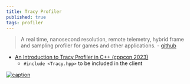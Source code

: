 ```yaml
---
title: Tracy Profiler
published: true
tags: profiler
---
```

> A real time, nanosecond resolution, remote telemetry, hybrid frame and sampling profiler for games and other applications. - [github](https://github.com/wolfpld/tracy/tree/master?tab=readme-ov-file#tracy-profiler)

- [An Introduction to Tracy Profiler in C++ (cppcon 2023)](https://www.youtube.com/watch?v=ghXk3Bk5F2U&t=828s)
	- `#include <Tracy.hpp>` to be included in the client

[![caption](https://github.com/wolfpld/tracy/raw/master/doc/profiler.png)](https://github.com/wolfpld/tracy)